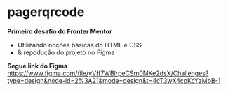 # pagerqrcode

**Primeiro desafio do Fronter Mentor**

- Utilizando noções básicas do HTML e CSS
- & repodução do projeto no Figma

**Segue link do Figma**
  https://www.figma.com/file/yVff7WBlrpeCSm0MKe2dsX/Challenges?type=design&node-id=2%3A21&mode=design&t=4cT3wX4cpKcYzMbB-1
